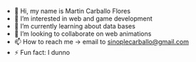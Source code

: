 - 👋 Hi, my name is Martin Carballo Flores
- 👀 I’m interested in web and game development
- 🌱 I’m currently learning about data bases
- 💞️ I’m looking to collaborate on web animations
- 📫 How to reach me -> email to sinoplecarballo@gmail.com
- ⚡ Fun fact: I dunno

<!---
Sinople-lab/Sinople-lab is a ✨ special ✨ repository because its `README.md` (this file) appears on your GitHub profile.
You can click the Preview link to take a look at your changes.
--->
